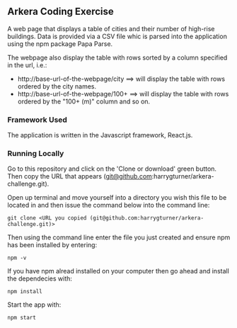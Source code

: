 ## Arkera Coding Exercise

A web page that displays a table of cities and their number of high-rise buildings. Data is provided via a CSV file whic is parsed into the application using the npm package Papa Parse. 

The webpage also display the table with rows sorted by a column specified in the url, i.e.:
- http://base-url-of-the-webpage/city ==> will display the table with rows ordered by the
city names.
- http://base-url-of-the-webpage/100+ ==> will display the table with rows ordered by the
"100+ (m)" column and so on.

### Framework Used 

The application is written in the Javascript framework, React.js.

### Running Locally

Go to this repository and click on the 'Clone or download' green button. Then copy the URL that appears (git@github.com:harrygturner/arkera-challenge.git). 

Open up terminal and move yourself into a directory you wish this file to be located in and then issue the command below into the command line:

`git clone <URL you copied (git@github.com:harrygturner/arkera-challenge.git)>`

Then using the command line enter the file you just created and ensure npm has been installed by entering:

`npm -v`

If you have npm alread installed on your computer then go ahead and install the dependecies with:

`npm install`

Start the app with:

`npm start`

